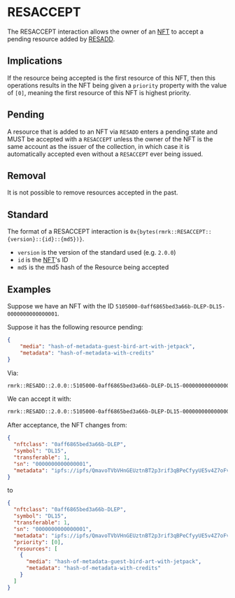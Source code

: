 # RESACCEPT

The RESACCEPT interaction allows the owner of an [NFT](../entities/nft.md) to accept a pending resource added by [RESADD](resadd.md).

## Implications

If the resource being accepted is the first resource of this NFT, then this operations results in the NFT being given a `priority` property with the value of `[0]`, meaning the first resource of this NFT is highest priority.

## Pending

A resource that is added to an NFT via `RESADD` enters a pending state and MUST be accepted with a `RESACCEPT` unless the owner of the NFT is the same account as the issuer of the collection, in which case it is automatically accepted even without a `RESACCEPT` ever being issued.

## Removal

It is not possible to remove resources accepted in the past.

## Standard

The format of a RESACCEPT interaction is
`0x{bytes(rmrk::RESACCEPT::{version}::{id}::{md5})}`.

- `version` is the version of the standard used (e.g. `2.0.0`)
- `id` is the [NFT](../entities/nft.md)'s ID
- `md5` is the md5 hash of the Resource being accepted

## Examples

Suppose we have an NFT with the ID `5105000-0aff6865bed3a66b-DLEP-DL15-0000000000000001`.

Suppose it has the following resource pending:

```json
{
    "media": "hash-of-metadata-guest-bird-art-with-jetpack",
    "metadata": "hash-of-metadata-with-credits"
}   
```

Via:

```txt
rmrk::RESADD::2.0.0::5105000-0aff6865bed3a66b-DLEP-DL15-0000000000000001::%7B%22media%22%3A%22hash-of-metadata-guest-bird-art-with-jetpack%22%2C%22metadata%22%3A%22hash-of-metadata-with-credits%22%7D
```

We can accept it with:

```txt
rmrk::RESADD::2.0.0::5105000-0aff6865bed3a66b-DLEP-DL15-0000000000000001::5dd473899a96cec2c688ed118bb4da75
```

After acceptance, the NFT changes from:

```json
{
  "nftclass": "0aff6865bed3a66b-DLEP",
  "symbol": "DL15",
  "transferable": 1,
  "sn": "0000000000000001",
  "metadata": "ipfs://ipfs/QmavoTVbVHnGEUztnBT2p3rif3qBPeCfyyUE5v4Z7oFvs4"
}
```

to

```json
{
  "nftclass": "0aff6865bed3a66b-DLEP",
  "symbol": "DL15",
  "transferable": 1,
  "sn": "0000000000000001",
  "metadata": "ipfs://ipfs/QmavoTVbVHnGEUztnBT2p3rif3qBPeCfyyUE5v4Z7oFvs4",
  "priority": [0],
  "resources": [
    {
      "media": "hash-of-metadata-guest-bird-art-with-jetpack",
      "metadata": "hash-of-metadata-with-credits"
    }   
  ]
}
```

